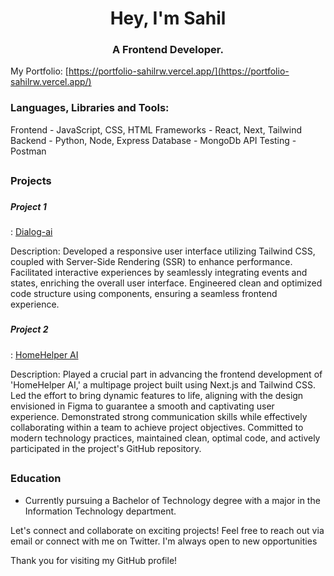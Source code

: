 <h1 align="center">Hey, I'm Sahil</h1>
<h3 align="center">A Frontend Developer.</h3>

My Portfolio: [https://portfolio-sahilrw.vercel.app/](https://portfolio-sahilrw.vercel.app/)

<h3 align="left">Languages, Libraries and Tools:</h3>
Frontend - JavaScript, CSS, HTML
Frameworks - React, Next, Tailwind
Backend - Python, Node, Express
Database - MongoDb
API Testing - Postman

## <h3 align='left'>Projects</h3>
### <h5>Project 1</h5>: [Dialog-ai](https://dialog-ai.vercel.app/)
Description: Developed a responsive user interface utilizing Tailwind CSS, coupled with Server-Side Rendering (SSR) to enhance performance. Facilitated interactive experiences by seamlessly integrating events and states, enriching the overall user interface. Engineered clean and optimized code structure using components, ensuring a seamless frontend experience.

### <h5>Project 2</h5>: [HomeHelper AI](https://homehelper.ai/)
Description: Played a crucial part in advancing the frontend development of 'HomeHelper AI,' a multipage project built using Next.js and Tailwind CSS. Led the effort to bring dynamic features to life, aligning with the design envisioned in Figma to guarantee a smooth and captivating user experience. Demonstrated strong communication skills while effectively collaborating within a team to achieve project objectives. Committed to modern technology practices, maintained clean, optimal code, and actively participated in the project's GitHub repository.

## <h3 align='left'>Education</h3>
- Currently pursuing a Bachelor of Technology degree with a major in the Information Technology department.

<p>Let's connect and collaborate on exciting projects! Feel free to reach out via email or connect with me on Twitter. I'm always open to new opportunities<p>
<p>Thank you for visiting my GitHub profile!</p>
